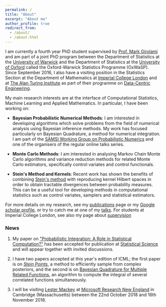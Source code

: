 ```yaml
---
permalink: /
title: "About"
excerpt: "About me"
author_profile: true
redirect_from: 
  - /about/
  - /about.html
---
```



I am currently a fourth year PhD student supervised by [Prof. Mark Girolami](https://www.imperial.ac.uk/people/m.girolami) and am part of a joint PhD program between the Department of Statistics at the [University of Warwick](https://warwick.ac.uk/fac/sci/statistics/) and the Department of Statistics at the [University of Oxford](https://www.stats.ox.ac.uk/) called the Oxford-Warwick Statistics Programme (OxWaSP). Since September 2016, I also have a visiting position in the Statistics Section at the Department of Mathematics at [Imperial College London](http://www.imperial.ac.uk/statistics/) and at [The Alan Turing Institute](https://www.turing.ac.uk/) as part of their programme on [Data-Centric Engineering](https://www.turing.ac.uk/research_projects/programme-data-centric-engineering).

My main research interests are at the interface of Computational Statistics, Machine Learning and Applied Mathematics. In particular, I have been working on:

* **Bayesian Probabilistic Numerical Methods**: I am interested in developing algorithms which solve problems from the field of numerical analysis using Bayesian inference methods. My work has focused particularly on Bayesian Quadrature, a method for numerical integration. I am part of the [SAMSI Working Group on Probabilistic Numerics](http://oates.work/samsi/) and one of the organisers of the regular online talks series.

* **Monte Carlo Methods**: I am interested in analysing Markov Chain Monte Carlo algorithms and variance reduction methods for related Monte Carlo estimators, specifically control variates and control functionals.

* **Stein's Method and Kernels**: Recent work has shown the benefits of combining [Stein's method](https://sites.google.com/site/steinsmethod/home) with reproducing kernel Hilbert spaces in order to obtain tractable divergences between probability measures. This can be a useful tool for developing methods in computational statistics such as control variates, samplers and statistical estimators.  

For more details on my research, see my [publications](https://fxbriol.github.io/publications/) page or my [Google scholar profile](https://scholar.google.co.uk/citations?user=yLBYtAwAAAAJ&hl=en), or try to catch me at one of my [talks](https://fxbriol.github.io/talks/). For students at Imperial College London, see also my page about [supervision](https://fxbriol.github.io/supervision/)

### News

1. My paper on ["Probabilistic Integration: A Role in Statistical Computation?"](https://arxiv.org/abs/1512.00933) has been accepted for publication at [Statistical Science](https://projecteuclid.org/euclid.ss) and will appear together with invited discussions.

1. I have two papers accepted at this year's edition of ICML; the first paper is on [*Stein Points*](https://arxiv.org/abs/1803.10161), a method to efficiently sample from complex posteriors, and the second is on [Bayesian Quadrature for Multiple Related Functions](https://arxiv.org/abs/1801.04153), an algorithm to compute the integral of several correlated functions simultaneously.

1. I will be visiting [Lester Mackey](https://web.stanford.edu/~lmackey/) at [Microsoft Research New England](https://www.microsoft.com/en-us/research/lab/microsoft-research-new-england/) in Cambridge (Massachusetts) between the 22nd October 2018 and 16th November 2018. 

